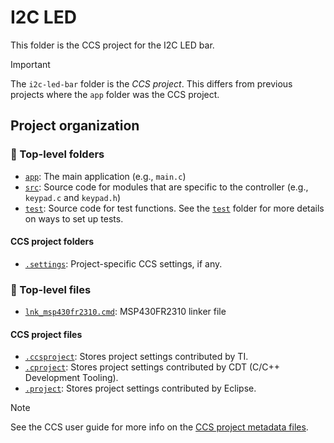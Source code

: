 # I2C LED

This folder is the CCS project for the I2C LED bar.

> [!IMPORTANT]
> The `i2c-led-bar` folder is the *CCS project*. This differs from previous projects where the `app` folder was the CCS project.

## Project organization

### 📁 Top-level folders

- [`app`](app): The main application (e.g., `main.c`)
- [`src`](src): Source code for modules that are specific to the controller (e.g., `keypad.c` and `keypad.h`)
- [`test`](test): Source code for test functions. See the [`test`](test) folder for more details on ways to set up tests.

#### CCS project folders

- [`.settings`](.settings): Project-specific CCS settings, if any.

### 📄 Top-level files

- [`lnk_msp430fr2310.cmd`](lnk_msp430fr2310.cmd): MSP430FR2310 linker file

#### CCS project files

- [`.ccsproject`](.ccsproject): Stores project settings contributed by TI.
- [`.cproject`](.cproject): Stores project settings contributed by CDT (C/C++ Development Tooling).
- [`.project`](.project): Stores project settings contributed by Eclipse.

> [!NOTE]
> See the CCS user guide for more info on the [CCS project metadata files](https://software-dl.ti.com/ccs/esd/documents/users_guide_ccs_20.0.2/ccs_project-management.html#create-project).
